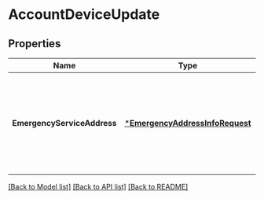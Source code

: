 # AccountDeviceUpdate

## Properties
Name | Type | Description | Notes
------------ | ------------- | ------------- | -------------
**EmergencyServiceAddress** | [***EmergencyAddressInfoRequest**](EmergencyAddressInfoRequest.md) | Address for emergency cases. The same emergency address is assigned to all numbers of a single device | [optional] [default to null]

[[Back to Model list]](../README.md#documentation-for-models) [[Back to API list]](../README.md#documentation-for-api-endpoints) [[Back to README]](../README.md)


